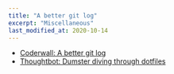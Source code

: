 ```yaml
---
title: "A better git log"
excerpt: "Miscellaneous"
last_modified_at: 2020-10-14
---
```

- [Coderwall: A better git log](https://coderwall.com/p/euwpig/a-better-git-log)
- [Thoughtbot: Dumster diving through dotfiles](https://thoughtbot.com/blog/dumpster-diving-through-dotfiles-better-git-logging)
